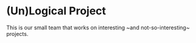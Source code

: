 # (Un)Logical Project

This is our small team that works on interesting ~and not-so-interesting~ projects.
